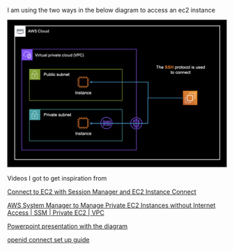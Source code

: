 I am using the two ways in the below diagram to access an ec2 instance 

![Image description](private-ec2.png)

Videos I got to get inspiration from 

[Connect to EC2 with Session Manager and EC2 Instance Connect](https://www.youtube.com/watch?v=3tKB947rT5Q)

[AWS System Manager to Manage Private EC2 Instances without Internet Access | SSM | Private EC2 | VPC](https://www.youtube.com/watch?v=lYJjw7l8Scs)

[Powerpoint presentation with the diagram](https://docs.google.com/presentation/d/1OB_GjrUCth_e0L004H_CiLWawDuPsZYM/edit#slide=id.p1) 

[openid connect set up guide](https://mahendranp.medium.com/configure-github-openid-connect-oidc-provider-in-aws-b7af1bca97dd)

